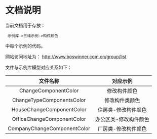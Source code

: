 # 文档说明

当前文档用于存放：

     示例库->三维示例->构件颜色

中每个示例的代码。

网站访问地址为：
  http://www.boswinner.com.cn/group/list



文件与示例库模型对应关系如下：

|            文件名称             |    对应示例     |
| :-------------------------: | :---------: |
|    ChangeComponentColor     |   修改构件颜色    |
|  ChangeTypeComponentsColor  |   修改构件类颜色   |
|  HouseChangeComponentColor  | 住房类-修改构件颜色  |
| OfficeChangeComponentColor  | 办公区类-修改构件颜色 |
| CompanyChangeComponentColor | 厂房类-修改构件颜色  |

